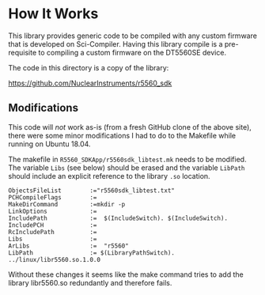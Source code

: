 # How It Works

This library provides generic code to be compiled with any custom firmware that is developed on
Sci-Compiler. Having this library compile is a pre-requisite to compiling a custom firmware on the
DT5560SE device. 

The code in this directory is a copy of the library:

https://github.com/NuclearInstruments/r5560_sdk

## Modifications

This code will _not_ work as-is (from a fresh GitHub clone of the above site), there were some minor modifications I had to do to the Makefile while running on Ubuntu 18.04.

The makefile in `R5560_SDKApp/r5560sdk_libtest.mk` needs to be modified. The variable `Libs` (see
below) should be erased and the variable `LibPath` should include an explicit reference to the
library `.so` location. 

```
ObjectsFileList        :="r5560sdk_libtest.txt"
PCHCompileFlags        :=
MakeDirCommand         :=mkdir -p
LinkOptions            :=  
IncludePath            :=  $(IncludeSwitch). $(IncludeSwitch). 
IncludePCH             := 
RcIncludePath          := 
Libs                   := 
ArLibs                 :=  "r5560" 
LibPath                := $(LibraryPathSwitch). ../linux/libr5560.so.1.0.0 
```

Without these changes it seems like the make command tries to add the library libr5560.so
redundantly and therefore fails. 
